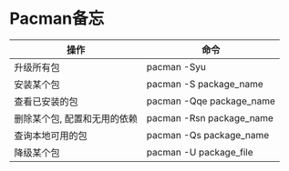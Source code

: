 # Pacman备忘

| 操作                         | 命令                     |
| ---------------------------- | ------------------------ |
| 升级所有包                   | pacman -Syu              |
| 安装某个包                   | pacman -S  package_name  |
| 查看已安装的包               | pacman -Qqe package_name |
| 删除某个包, 配置和无用的依赖 | pacman -Rsn package_name |
| 查询本地可用的包             | pacman -Qs package_name  |
| 降级某个包                   | pacman -U package_file   |

